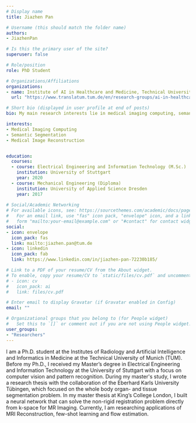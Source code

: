 ```yaml
---
# Display name
title: Jiazhen Pan

# Username (this should match the folder name)
authors:
- JiazhenPan

# Is this the primary user of the site?
superuser: false

# Role/position
role: PhD Student

# Organizations/Affiliations
organizations:
- name: Institute of AI in Healthcare and Medicine, Technical University of Munich
  url: "https://www.translatum.tum.de/en/research-groups/ai-in-healthcare-and-medicine/"

# Short bio (displayed in user profile at end of posts)
bio: My main research interests lie in medical imaging computing, semantic segmentation and flow estimation

interests:
- Medical Imaging Computing
- Semantic Segmentation
- Medical Image Reconstruction 


education:
  courses:
  - course: Electrical Engineering and Information Technology (M.Sc.)
    institution: University of Stuttgart
    year: 2020
  - course: Mechanical Engineering (Diploma)
    institution: University of Applied Science Dresden
    year: 2017
 
# Social/Academic Networking
# For available icons, see: https://sourcethemes.com/academic/docs/page-builder/#icons
#   For an email link, use "fas" icon pack, "envelope" icon, and a link in the
#   form "mailto:your-email@example.com" or "#contact" for contact widget.
social:
- icon: envelope
  icon_pack: fas
  link: mailto:jiazhen.pan@tum.de
- icon: linkedin
  icon_pack: fab
  link: https://www.linkedin.com/in/jiazhen-pan-72230b185/

# Link to a PDF of your resume/CV from the About widget.
# To enable, copy your resume/CV to `static/files/cv.pdf` and uncomment the lines below.
# - icon: cv
#   icon_pack: ai
#   link: files/cv.pdf

# Enter email to display Gravatar (if Gravatar enabled in Config)
email: ""

# Organizational groups that you belong to (for People widget)
#   Set this to `[]` or comment out if you are not using People widget.
user_groups:
- "Researchers"
---
```


I am a Ph.D. student at the Institutes of Radiology and Artificial Intelligence and Informatics in Medicine at the Technical University of Munich (TUM). Before my Ph.D., I received my Master’s degree in Electrical Engineering and Information Technology at the University of Stuttgart with a focus on computer vision and pattern recognition. During my master's study, I wrote a research thesis with the collaboration of the Eberhard Karls University Tübingen, which focused on the whole body organ- and tissue segmentation problem. In my master thesis at King’s College London, I built a neural network that can solve the non-rigid registration problem directly from k-space for MR Imaging. Currently, I am researching applications of MRI Reconstruction, few-shot learning and flow estimation.



